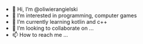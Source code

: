 - 👋 Hi, I’m @oliwierangielski
- 👀 I’m interested in programming, computer games
- 🌱 I’m currently learning kotlin and c++
- 💞️ I’m looking to collaborate on ...
- 📫 How to reach me ...

<!---
oliwierangielski/oliwierangielski is a ✨ special ✨ repository because its `README.md` (this file) appears on your GitHub profile.
You can click the Preview link to take a look at your changes.
--->
